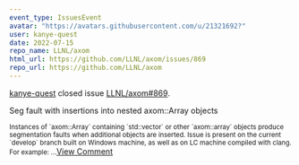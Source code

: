 ```yaml
---
event_type: IssuesEvent
avatar: "https://avatars.githubusercontent.com/u/21321692?"
user: kanye-quest
date: 2022-07-15
repo_name: LLNL/axom
html_url: https://github.com/LLNL/axom/issues/869
repo_url: https://github.com/LLNL/axom
---
```


<a href='https://github.com/kanye-quest' target='_blank'>kanye-quest</a> closed issue <a href='https://github.com/LLNL/axom/issues/869' target='_blank'>LLNL/axom#869</a>.

<p>Seg fault with insertions into nested axom::Array objects</p><small>Instances of `axom::Array` containing `std::vector` or other `axom::array` objects produce segmentation faults when additional objects are inserted. Issue is present on the current `develop` branch built on Windows machine, as well as on LC machine compiled with clang. For example:...</small><a href='https://github.com/LLNL/axom/issues/869' target='_blank'>View Comment</a>